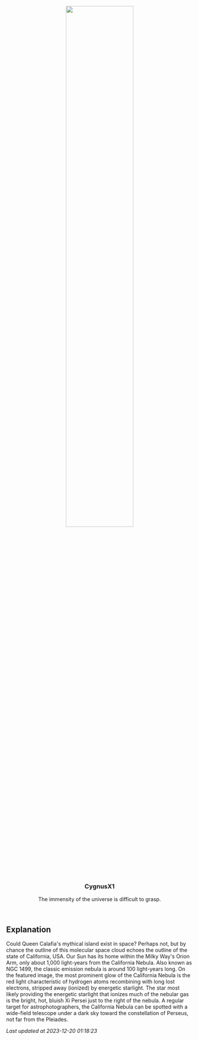 <p align='center'>
  <img src='https://apod.nasa.gov/apod/image/2312/CalNeb_Powell_960.jpg' width='60%' />
    <h3 align="center">CygnusX1</h3>
    <p align="center">The immensity of the universe is difficult to grasp.</p>
</p>
<br/>

Explanation
--
Could Queen Calafia's mythical island exist in space? Perhaps not, but by chance the outline of this molecular space cloud echoes the outline of the state of California, USA. Our Sun has its home within the Milky Way's Orion Arm, only about 1,000 light-years from the California Nebula. Also known as NGC 1499, the classic emission nebula is around 100 light-years long. On the featured image, the most prominent glow of the California Nebula is the red light characteristic of hydrogen atoms recombining with long lost electrons, stripped away (ionized) by energetic starlight. The star most likely providing the energetic starlight that ionizes much of the nebular gas is the bright, hot, bluish Xi Persei just to the right of the nebula.  A regular target for astrophotographers, the California Nebula can be spotted with a wide-field telescope under a dark sky toward the constellation of Perseus, not far from the Pleiades.


*Last updated at 2023-12-20 01:18:23*
